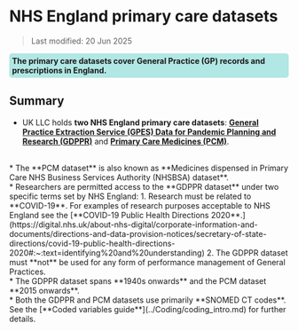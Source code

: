 # NHS England primary care datasets
>Last modified: 20 Jun 2025
<div style="background-color: rgba(0, 178, 169, 0.3); padding: 5px; border-radius: 5px;"><strong>The primary care datasets cover General Practice (GP) records and prescriptions in England.</strong></div>  

## Summary
* UK LLC holds **two NHS England primary care datasets**: [**General Practice Extraction Service (GPES) Data for Pandemic Planning and Research (GDPPR)**](../Primary_care_datasets/GDPPR/GDPPR.ipynb) and [**Primary Care Medicines (PCM)**](../Primary_care_datasets/PCM/PCM.ipynb).  
<br>
* The **PCM dataset** is also known as **Medicines dispensed in Primary Care NHS Business Services Authority (NHSBSA) dataset**.  
<br>
* Researchers are permitted access to the **GDPPR dataset** under two specific terms set by NHS England: 1. Research must be related to **COVID-19**. For examples of research purposes acceptable to NHS England see the [**COVID-19 Public Health Directions 2020**.](https://digital.nhs.uk/about-nhs-digital/corporate-information-and-documents/directions-and-data-provision-notices/secretary-of-state-directions/covid-19-public-health-directions-2020#:~:text=identifying%20and%20understanding) 2. The GDPPR dataset must **not** be used for any form of performance management of General Practices.    
<br>
 * The GDPPR dataset spans **1940s onwards** and the PCM dataset **2015 onwards**.  
<br>
 * Both the GDPPR and PCM datasets use primarily **SNOMED CT codes**. See the [**Coded variables guide**](../Coding/coding_intro.md) for further details. 
<br>      




 

